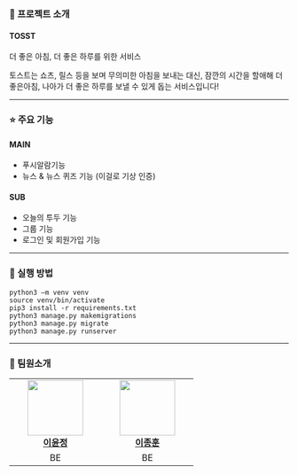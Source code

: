 ### 💬 프로젝트 소개
#### TOSST
더 좋은 아침, 더 좋은 하루를 위한 서비스

토스트는 쇼츠, 릴스 등을 보며 무의미한 아침을 보내는 대신, 
잠깐의 시간을 할애해 더 좋은아침, 나아가 더 좋은 하루를 보낼 수 있게 돕는 서비스입니다!

<hr/>

### ⭐️ 주요 기능

#### MAIN
- 푸시알람기능
- 뉴스 & 뉴스 퀴즈 기능 (이걸로 기상 인증)
#### SUB
- 오늘의 투두 기능
- 그룹 기능
- 로그인 및 회원가입 기능

<hr/>

### 🚀 실행 방법

```
python3 –m venv venv 
source venv/bin/activate
pip3 install -r requirements.txt
python3 manage.py makemigrations 
python3 manage.py migrate
python3 manage.py runserver
```

<hr/>

### 🙇 팀원소개

<table>
    <tr align="center">
        <td style="min-width: 150px;">
            <a href="https://github.com/lee-youn">
              <img src="https://github.com/lee-youn.png" width="100">
              <br />
              <b>이윤정</b>
            </a>
        </td>
        <td style="min-width: 150px;">
            <a href="https://github.com/goldenGlow21">
              <img src="https://github.com/goldenGlow21.png" width="100">
              <br />
              <b>이종훈</b>
            </a>
        </td>
    </tr>
      <tr align="center">
        <td>
            BE
        </td>
        <td>
            BE
        </td>
    </tr>
</table>
